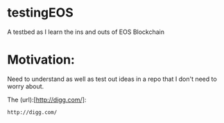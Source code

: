 # testingEOS
A testbed as I learn the ins and outs of EOS Blockchain

# Motivation:

Need to understand as well as test out ideas in a repo that I don't need to worry about.

The (url):[http://digg.com/]:

```
http://digg.com/
```
